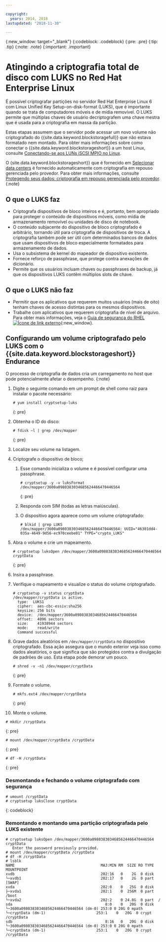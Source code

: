 ```yaml
---

copyright:
  years: 2014, 2018
lastupdated: "2018-11-30"

---
```

{:new_window: target="_blank"}
{:codeblock: .codeblock}
{:pre: .pre}
{:tip: .tip}
{:note: .note}
{:important: .important}

# Atingindo a criptografia total de disco com LUKS no Red Hat Enterprise Linux

É possível criptografar partições no servidor Red Hat Enterprise Linux 6 com Linux Unified Key Setup-on-disk-format (LUKS), que é importante quando se trata de computadores móveis e de mídia removível. O LUKS permite que múltiplas chaves de usuário decriptografem uma chave mestra
que é usada para a criptografia em massa da partição.

Estas etapas assumem que o servidor pode acessar um novo volume não criptografado do {{site.data.keyword.blockstoragefull}} que não estava formatado nem montado. Para obter mais informações sobre como conectar o {{site.data.keyword.blockstorageshort}} a um host Linux, consulte [Conectando-se aos LUNs iSCSI MPIO no Linux](accessing_block_storage_linux.html).

O {site.data.keyword.blockstorageshort}} que é fornecido em [Selecionar data centers](new-ibm-block-and-file-storage-location-and-features.html) é fornecido automaticamente com criptografia em repouso gerenciada pelo provedor. Para obter mais informações, consulte [Protegendo seus dados: criptografia em repouso gerenciada pelo provedor](block-file-storage-encryption-rest.html).
{:note}

## O que o LUKS faz

- Criptografa dispositivos de bloco inteiros e é, portanto, bem apropriado para proteger o conteúdo de dispositivos móveis, como mídia de armazenamento removível ou unidades de disco de notebook.
- O conteúdo subjacente do dispositivo de bloco criptografado é arbitrário, tornando útil para
criptografia de dispositivos de troca. A criptografia também pode ser útil com determinados bancos de dados
que usam dispositivos de bloco especialmente formatados para armazenamento de dados.
- Usa o subsistema de kernel do mapeador de dispositivo existente.
- Fornece reforço de passphrase, que protege contra anexações de dicionário.
- Permite que os usuários incluam chaves ou passphrases de backup, já que os dispositivos LUKS
contêm múltiplos slots de chave.


## O que o LUKS não faz

- Permitir que os aplicativos que requerem muitos usuários (mais de oito) tenham chaves de acesso distintas para os mesmos dispositivos.
- Trabalhe com aplicativos que requerem criptografia de nível de arquivo. Para obter mais
informações, veja o [Guia
de segurança do RHEL ![Ícone de link externo](../../icons/launch-glyph.svg "Ícone de link externo")](https://access.redhat.com/documentation/en-US/Red_Hat_Enterprise_Linux/7/html/Security_Guide/sec-Encryption.html){:new_window}.

## Configurando um volume criptografado pelo LUKS com o {{site.data.keyword.blockstorageshort}} Endurance

O processo de criptografia de dados cria um carregamento no host que pode potencialmente afetar o desempenho.
{:note}

1. Digite o seguinte comando em um prompt de shell como raiz para instalar o pacote necessário:   <br/>
   ```
   # yum install cryptsetup-luks
   ```
   {: pre}
2. Obtenha o ID do disco:<br/>
   ```
   # fdisk –l | grep /dev/mapper
   ```
   {: pre}
3. Localize seu volume na listagem.
4. Criptografe o dispositivo de bloco;

   1. Esse comando inicializa o volume e é possível configurar uma passphrase. <br/>

      ```
      # cryptsetup -y -v luksFormat /dev/mapper/3600a0980383034685624466470446564
      ```
      {: pre}

   2. Responda com SIM (todas as letras maiúsculas).

   3. O dispositivo agora aparece como um volume criptografado:

      ```
      # blkid | grep LUKS
      /dev/mapper/3600a0980383034685624466470446564: UUID="46301dd4-035a-4649-9d56-ec970ceebe01" TYPE="crypto_LUKS"
      ```

5. Abra o volume e crie um mapeamento.<br/>
   ```
   # cryptsetup luksOpen /dev/mapper/3600a0980383034685624466470446564 cryptData
   ```
   {: pre}
6. Insira a passphrase.
7. Verifique o mapeamento e visualize o status do volume criptografado.   <br/>
   ```
   # cryptsetup -v status cryptData
   /dev/mapper/cryptData is active.
     type:  LUKS1
     cipher:  aes-cbc-essiv:sha256
     keysize: 256 bits
     device:  /dev/mapper/3600a0980383034685624466470446564
     offset:  4096 sectors
     size:    41938944 sectors
     mode:    read/write
     Command successful
   ```
8. Grave dados aleatórios em `/dev/mapper/cryptData` no dispositivo criptografado. Essa ação assegura que o mundo exterior veja isso como dados aleatórios, o que significa que são protegidos contra a divulgação de padrões de uso. Esta etapa pode demorar um pouco.<br/>
    ```
    # shred -v -n1 /dev/mapper/cryptData
    ```
    {: pre}
9. Formate o volume.<br/>
   ```
   # mkfs.ext4 /dev/mapper/cryptData
   ```
   {: pre}
10. Monte o volume.<br/>
   ```
   # mkdir /cryptData
   ```
   {: pre}
   ```
   # mount /dev/mapper/cryptData /cryptData
   ```
   {: pre}
   ```
   # df -H /cryptData
   ```
   {: pre}

### Desmontando e fechando o volume criptografado com segurança
   ```
   # umount /cryptData
   # cryptsetup luksClose cryptData
   ```
   {: codeblock}

### Remontando e montando uma partição criptografada pelo LUKS existente
   ```
   # cryptsetup luksOpen /dev/mapper/3600a0980383034685624466470446564 cryptData
      Enter the password previously provided.
   # mount /dev/mapper/cryptData /cryptData
   # df -H /cryptData
   # lsblk
   NAME                                       MAJ:MIN RM  SIZE RO TYPE  MOUNTPOINT
   xvdb                                       202:16   0    2G  0 disk
   └─xvdb1                                    202:17   0    2G  0 part  [SWAP]
   xvda                                       202:0    0   25G  0 disk
   ├─xvda1                                    202:1    0  256M  0 part  /boot
   └─xvda2                                    202:2    0 24.8G  0 part  /
   sda                                          8:0    0   20G  0 disk
   └─3600a0980383034685624466470446564 (dm-0) 253:0 0 20G 0 mpath
   └─cryptData (dm-1)                       253:1    0   20G  0 crypt /cryptData
   sdb                                          8:16   0   20G  0 disk
   └─3600a0980383034685624466470446564 (dm-0) 253:0 0 20G 0 mpath
   └─cryptData (dm-1)                       253:1    0   20G  0 crypt /cryptData
   ```
